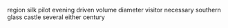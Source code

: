 region silk pilot evening driven volume diameter visitor necessary southern glass castle several either century